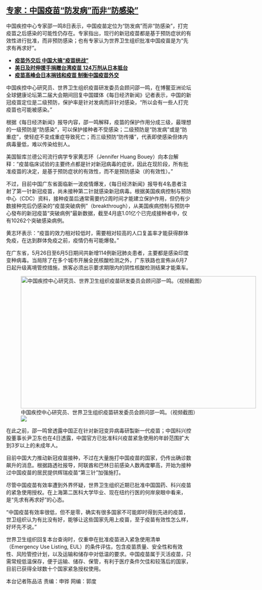 <!--1623183285000-->
[专家：中国疫苗“防发病”而非“防感染”](https://www.rfa.org/mandarin/yataibaodao/huanjing/cm-06082021152437.html)
------

<p>中国疾控中心专家邵一鸣8日表示，中国疫苗定位为“防发病”而非“防感染”，打完疫苗之后感染的可能性仍存在。专家指出，现行的新冠疫苗都是基于预防症状的有效性进行批准，而非预防感染；也有专家认为世界卫生组织批准中国疫苗是为“先求有再求好”。</p><ul><li><strong><a href="https://www.rfa.org/mandarin/yataibaodao/gangtai/hcm2-06042021075150.html">疫苗外交后 中国大搞“疫苗统战”</a></strong></li><li><strong><a href="https://www.rfa.org/mandarin/yataibaodao/gangtai/hcm0604a-06042021051119.html">美日及时伸援手捐赠台湾疫苗 124万剂从日本抵台</a></strong></li><li><a href="https://www.rfa.org/mandarin/yataibaodao/junshiwaijiao/cl-06032021132509.html"><strong>疫苗高峰会日本捐钱和疫苗 制衡中国疫苗外交</strong></a></li></ul><p>中国疾控中心研究员、世界卫生组织疫苗研发委员会顾问邵一鸣，在博鳌亚洲论坛全球健康论坛第二届大会期间回复中国媒体《每日经济新闻》记者表示，中国的新冠疫苗定位是二级预防，保护率是针对发病而非针对感染，“所以会有一些人打完疫苗也可能被感染。”</p><p>根据《每日经济新闻》报导内容，邵一鸣解释，疫苗的保护作用分成三级，最理想的一级预防是“防感染”，可以保护接种者不受感染；二级预防是“防发病”或是“防重症”，使轻症不变成重症导致死亡；而三级预防“防传播”，代表即使感染但体内病毒量低，难以传染给别人。</p><p>美国智库兰德公司流行病学专家黄志环（Jennifer Huang Bouey）向本台解释：“疫苗临床试验的主要终点都是针对新冠病毒的症状，因此在现阶段，所有批准疫苗的决定，是基于预防症状的有效性，而不是预防感染（的有效性）。”</p><p>不过，目前中国广东省面临新一波疫情爆发，《每日经济新闻》报导有4名患者注射了第一针新冠疫苗，尚未接种第二针就感染新冠病毒。根据美国疾病控制与预防中心（CDC）资料，接种疫苗后通常需要约2周时间才能建立保护作用，但仍有少数接种完后仍感染的“疫苗突破病例”（breakthrough），从美国疾病控制与预防中心發布的新冠疫苗“突破病例”最新数据，截至4月底1.01亿个已完成接种者中，仅有10262个突破感染病例。</p><p>黄志环表示：“疫苗的效力相对较低时，需要相对较高的人口复盖率才能获得群体免疫，在达到群体免疫之前，疫情仍有可能爆發。”</p><p>在广东省，5月26日至6月5日期间共新增114例新冠肺炎患者，主要都是感染印度变种病毒。当局除了在多个城市开展全民核酸检测之外，广东铁路也宣佈从6月7日起升级离境管控措施，旅客必须出示要求期限内的阴性核酸检测结果才能乘车。</p><p><figure class="image-richtext image-inline captioned" style="width:640px;"><img alt="中国疾控中心研究员、世界卫生组织疫苗研发委员会顾问邵一鸣。（视频截图）" height="360" src="https://www.rfa.org/mandarin/yataibaodao/huanjing/cm-06082021152437.html/2b30584b1c814461926ebc236fde50dd_16x9.jpg/@@images/5d3209d8-da88-411b-9697-fd306aefee37.jpeg" title="1" width="640"/><figcaption class="image-caption">中国疾控中心研究员、世界卫生组织疫苗研发委员会顾问邵一鸣。（视频截图）</figcaption><small></small><div id="zoomattribute"><a data-caption="中国疾控中心研究员、世界卫生组织疫苗研发委员会顾问邵一鸣。（视频截图）" data-fancybox="" href="https://www.rfa.org/mandarin/yataibaodao/huanjing/cm-06082021152437.html/2b30584b1c814461926ebc236fde50dd_16x9.jpg" id="single_image" title="中国疾控中心研究员、世界卫生组织疫苗研发委员会顾问邵一鸣。（视频截图）"><img src="/++plone++rfa-resources/img/icon-zoom.png"/></a></div></figure></p><p>在此之前，邵一鸣曾透露中国正在针对新冠变异病毒研製新一代疫苗；中国科兴控股董事长尹卫东也在4日透露，中国官方已批准科兴疫苗紧急使用的年龄范围扩大到3岁以上的未成年人。</p><p>目前中国大力推动新冠疫苗接种，不过在大量施打中国疫苗的国家，仍传出确诊数飙升的消息。根据路透社报导，阿联酋和巴林日前感染人数再度攀高，开始为接种过中国疫苗的居民提供辉瑞疫苗“第三针”加强施打。</p><p>尽管中国疫苗有效率遭到外界怀疑，世界卫生组织近期已批准中国国药、科兴疫苗的紧急使用授权。在上海第二医科大学毕业、现在纽约行医的何岸泉眼中看来，是“先求有再求好”的心态。</p><p>“中国疫苗有效率很低，但不是零，确实有很多国家不可能即时得到先进的疫苗，世卫组织认为有比没有好，能够让这些国家先用上疫苗，至于疫苗有效性怎么样，好坏先不说。”</p><p>世界卫生组织回复本台查询时，仅重申在批准疫苗进入紧急使用清单（Emergency Use Listing, EUL）的条件评估，包含疫苗质量、安全性和有效性、风险管控计划，以及运输和储存中对低温的要求。中国疫苗属于灭活疫苗，只需常规低温保存，便于运输、储存、保管，有利于医疗条件欠佳和较落后的国家，目前已获得全球数十个国家紧急授权使用。</p><p>本台记者陈品洁 责编：申铧 网编：郭度</p>
